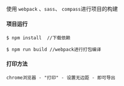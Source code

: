
使用 `webpack` 、`sass`、 `compass`进行项目的构建

#### 项目运行
```
$ npm install  //下载依赖

$ npm run build //webpack进行打包编译

```


#### 打印方法
```
chrome浏览器 - "打印" - 设置无边距 - 即可导出
```


